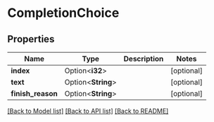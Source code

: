 # CompletionChoice

## Properties

Name | Type | Description | Notes
------------ | ------------- | ------------- | -------------
**index** | Option<**i32**> |  | [optional]
**text** | Option<**String**> |  | [optional]
**finish_reason** | Option<**String**> |  | [optional]

[[Back to Model list]](../README.md#documentation-for-models) [[Back to API list]](../README.md#documentation-for-api-endpoints) [[Back to README]](../README.md)


